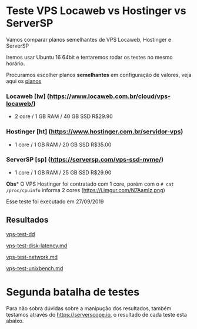 # Teste VPS Locaweb vs Hostinger vs ServerSP

Vamos comparar planos semelhantes de VPS Locaweb, Hostinger e ServerSP

Iremos usar Ubuntu 16 64bit e tentaremos rodar os testes no mesmo horário.





Procuramos escolher planos **semelhantes** em configuração de valores, veja aqui os [planos](vps-planos.md)

### Locaweb [lw] (https://www.locaweb.com.br/cloud/vps-locaweb/)

- 2 core / 1 GB RAM / 40 GB SSD R$29.90 



### Hostinger [ht] (https://www.hostinger.com.br/servidor-vps)

- 1 core / 1 GB RAM / 20 GB SSD  R$35.00



### ServerSP [sp] (https://serversp.com/vps-ssd-nvme/)

- 1 core / 1 GB RAM / 25 GB SSD R$29.90





**Obs*** O VPS Hostinger foi contratado com 1 core, porém com o `# cat /proc/cpuinfo` informa 2 cores (https://i.imgur.com/N7AamIz.png)

Esse teste foi executado em 27/09/2019


## Resultados


[vps-test-dd](vps-test-dd.md)

[vps-test-disk-latency.md](vps-test-disk-latency.md)

[vps-test-network.md](vps-test-network.md)

[vps-test-unixbench.md](vps-test-unixbench.md)





# Segunda batalha de testes

Para não sobra dúvidas sobre a manipução dos resultados, também testamos através do https://serverscope.io, o resultado de cada teste esta abaixo.

